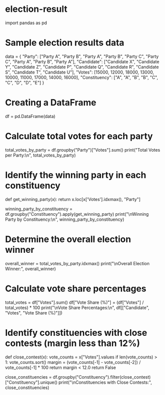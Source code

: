 # election-result
import pandas as pd

# Sample election results data
data = {
    "Party": ["Party A", "Party B", "Party A", "Party B", "Party C", "Party C", "Party A", "Party B", "Party A"],
    "Candidate": ["Candidate X", "Candidate Y", "Candidate Z", "Candidate P", "Candidate Q", "Candidate R", "Candidate S", "Candidate T", "Candidate U"],
    "Votes": [15000, 12000, 18000, 13000, 10000, 11000, 17000, 14000, 16000],
    "Constituency": ["A", "A", "B", "B", "C", "C", "D", "D", "E"]
}

# Creating a DataFrame
df = pd.DataFrame(data)

# Calculate total votes for each party
total_votes_by_party = df.groupby("Party")["Votes"].sum()
print("Total Votes per Party:\n", total_votes_by_party)

# Identify the winning party in each constituency
def get_winning_party(x):
    return x.loc[x['Votes'].idxmax(), "Party"]

winning_party_by_constituency = df.groupby("Constituency").apply(get_winning_party)
print("\nWinning Party by Constituency:\n", winning_party_by_constituency)

# Determine the overall election winner
overall_winner = total_votes_by_party.idxmax()
print("\nOverall Election Winner:", overall_winner)

# Calculate vote share percentages
total_votes = df["Votes"].sum()
df["Vote Share (%)"] = (df["Votes"] / total_votes) * 100
print("\nVote Share Percentages:\n", df[["Candidate", "Votes", "Vote Share (%)"]])

# Identify constituencies with close contests (margin less than 12%)
def close_contest(x):
    vote_counts = x["Votes"].values
    if len(vote_counts) > 1:
        vote_counts.sort()
        margin = (vote_counts[-1] - vote_counts[-2]) / vote_counts[-1] * 100
        return margin < 12.0
    return False

close_constituencies = df.groupby("Constituency").filter(close_contest)["Constituency"].unique()
print("\nConstituencies with Close Contests:", close_constituencies)
